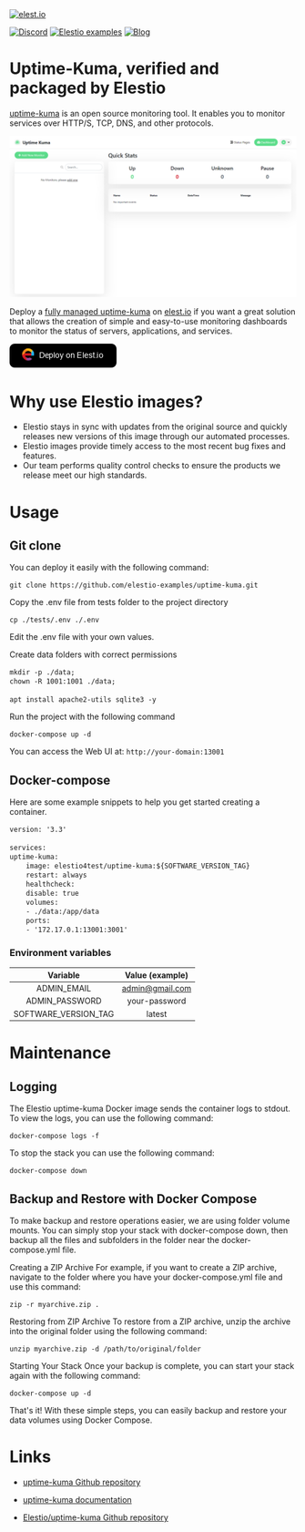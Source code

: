 <a href="https://elest.io">
  <img src="https://elest.io/images/elestio.svg" alt="elest.io" width="150" height="75">
</a>

[![Discord](https://img.shields.io/static/v1.svg?logo=discord&color=f78A38&labelColor=083468&logoColor=ffffff&style=for-the-badge&label=Discord&message=community)](https://discord.gg/4T4JGaMYrD "Get instant assistance and engage in live discussions with both the community and team through our chat feature.")
[![Elestio examples](https://img.shields.io/static/v1.svg?logo=github&color=f78A38&labelColor=083468&logoColor=ffffff&style=for-the-badge&label=github&message=open%20source)](https://github.com/elestio-examples "Access the source code for all our repositories by viewing them.")
[![Blog](https://img.shields.io/static/v1.svg?color=f78A38&labelColor=083468&logoColor=ffffff&style=for-the-badge&label=elest.io&message=Blog)](https://blog.elest.io "Latest news about elestio, open source software, and DevOps techniques.")

# Uptime-Kuma, verified and packaged by Elestio

[uptime-kuma](https://github.com/louislam/uptime-kuma) is an open source monitoring tool. It enables you to monitor services over HTTP/S, TCP, DNS, and other protocols.

<img src="https://github.com/elestio-examples/uptime-kuma/blob/master/tests/uptime-kuma.png" alt="uptime-kuma" width="800">

Deploy a <a target="_blank" href="https://elest.io/open-source/uptime-kuma">fully managed uptime-kuma</a> on <a target="_blank" href="https://elest.io/">elest.io</a> if you want a great solution that allows the creation of simple and easy-to-use monitoring dashboards to monitor the status of servers, applications, and services.

[![deploy](https://github.com/elestio-examples/uptime-kuma/raw/master/deploy-on-elestio.png)](https://dash.elest.io/deploy?source=cicd&social=dockerCompose&url=https://github.com/elestio-examples/uptime-kuma)

# Why use Elestio images?

- Elestio stays in sync with updates from the original source and quickly releases new versions of this image through our automated processes.
- Elestio images provide timely access to the most recent bug fixes and features.
- Our team performs quality control checks to ensure the products we release meet our high standards.

# Usage

## Git clone

You can deploy it easily with the following command:

    git clone https://github.com/elestio-examples/uptime-kuma.git

Copy the .env file from tests folder to the project directory

    cp ./tests/.env ./.env

Edit the .env file with your own values.

Create data folders with correct permissions

    mkdir -p ./data;
    chown -R 1001:1001 ./data;

    apt install apache2-utils sqlite3 -y

Run the project with the following command

    docker-compose up -d

You can access the Web UI at: `http://your-domain:13001`

## Docker-compose

Here are some example snippets to help you get started creating a container.

    version: '3.3'

    services:
    uptime-kuma:
        image: elestio4test/uptime-kuma:${SOFTWARE_VERSION_TAG}
        restart: always
        healthcheck:
        disable: true
        volumes:
        - ./data:/app/data
        ports:
        - '172.17.0.1:13001:3001'

### Environment variables

|       Variable       | Value (example) |
| :------------------: | :-------------: |
|     ADMIN_EMAIL      | admin@gmail.com |
|    ADMIN_PASSWORD    |  your-password  |
| SOFTWARE_VERSION_TAG |     latest      |

# Maintenance

## Logging

The Elestio uptime-kuma Docker image sends the container logs to stdout. To view the logs, you can use the following command:

    docker-compose logs -f

To stop the stack you can use the following command:

    docker-compose down

## Backup and Restore with Docker Compose

To make backup and restore operations easier, we are using folder volume mounts. You can simply stop your stack with docker-compose down, then backup all the files and subfolders in the folder near the docker-compose.yml file.

Creating a ZIP Archive
For example, if you want to create a ZIP archive, navigate to the folder where you have your docker-compose.yml file and use this command:

    zip -r myarchive.zip .

Restoring from ZIP Archive
To restore from a ZIP archive, unzip the archive into the original folder using the following command:

    unzip myarchive.zip -d /path/to/original/folder

Starting Your Stack
Once your backup is complete, you can start your stack again with the following command:

    docker-compose up -d

That's it! With these simple steps, you can easily backup and restore your data volumes using Docker Compose.

# Links

- <a target="_blank" href="https://github.com/louislam/uptime-kuma.git">uptime-kuma Github repository</a>

- <a target="_blank" href="https://docs.theme-park.dev/themes/uptime-kuma/">uptime-kuma documentation</a>

- <a target="_blank" href="https://github.com/elestio-examples/uptime-kuma">Elestio/uptime-kuma Github repository</a>
